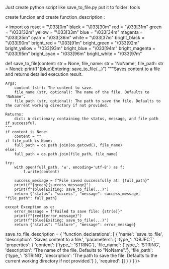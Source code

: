 Just create  python script  like  save_to_file.py
put  it  to folder: tools

 create funcion and   create function_description : 

< import  os
reset = "\033[0m"
black = "\033[30m"
red = "\033[31m"
green = "\033[32m"
yellow = "\033[33m"
blue = "\033[34m"
magenta = "\033[35m"
cyan = "\033[36m"
white = "\033[37m"
bright_black = "\033[90m"
bright_red = "\033[91m"
bright_green = "\033[92m"
bright_yellow = "\033[93m"
bright_blue = "\033[94m"
bright_magenta = "\033[95m"
bright_cyan = "\033[96m"
bright_white = "\033[97m"



def save_to_file(content: str = None, file_name: str = 'NoName', file_path: str = None):
    print(f"{blue}Entering: save_to_file(...)")
    """Saves content to a file and returns detailed execution result.

    Args:
        content (str): The content to save.
        file_name (str, optional): The name of the file. Defaults to 'NoName'.
        file_path (str, optional): The path to save the file. Defaults to the current working directory if not provided.

    Returns:
        dict: A dictionary containing the status, message, and file path if successful.
    """
    if content is None:
        content = ""
    if file_path is None:
        full_path = os.path.join(os.getcwd(), file_name)
    else:
        full_path = os.path.join(file_path, file_name)

    try:
        with open(full_path, 'w', encoding='utf-8') as f:
            f.write(content)

        success_message = f"File saved successfully at: {full_path}"
        print(f"{green}{success_message}")
        print(f"{blue}Exiting: save_to_file(...)")
        return {"status": "success", "message": success_message, "file_path": full_path}

    except Exception as e:
        error_message = f"Failed to save file: {str(e)}"
        print(f"{red}{error_message}")
        print(f"{blue}Exiting: save_to_file(...)")
        return {"status": "failure", "message": error_message}





save_to_file_description = {
    'function_declarations': [
        {
            'name': 'save_to_file',
            'description': 'Saves content to a file.',
            'parameters': {
                'type_': 'OBJECT',
                'properties': {
                    'content': {'type_': 'STRING'},
                    'file_name': {'type_': 'STRING', 'description': 'The name of the file. Defaults to "NoName".'},
                    'file_path': {'type_': 'STRING',
                                  'description': 'The path to save the file. Defaults to the current working directory if not provided.'}
                },
                'required': []
            }
        }
    ]
}>
